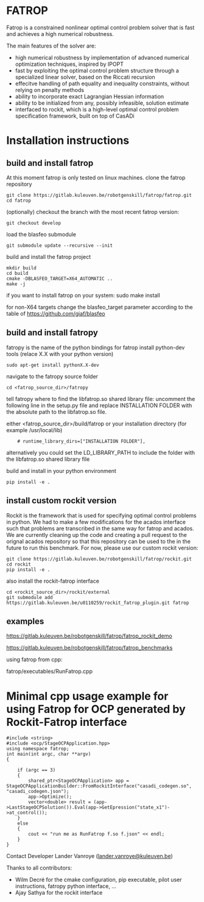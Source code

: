 # FATROP
Fatrop is a constrained nonlinear optimal control problem solver that is fast and achieves a high numerical robustness.

The main features of the solver are:
- high numerical robustness by implementation of advanced numerical optimization techniques, inspired by IPOPT
- fast by exploiting the optimal control problem structure through a specialized linear solver, based on the Riccati recursion
- effecitve handling of path equality and inequality constraints, without relying on penalty methods
- ability to incorporate exact Lagrangian Hessian information
- ability to be initialized from any, possibly infeasible, solution estimate
- interfaced to rockit, which is a high-level optimal control problem specification framework, built on top of CasADi

# Installation instructions
## build and install fatrop
At this moment fatrop is only tested on linux machines.
clone the fatrop repository 

    git clone https://gitlab.kuleuven.be/robotgenskill/fatrop/fatrop.git
    cd fatrop

(optionally) checkout the branch with the most recent fatrop version:

    git checkout develop

load the blasfeo submodule

    git submodule update --recursive --init
build and install the fatrop project

    mkdir build
    cd build
    cmake -DBLASFEO_TARGET=X64_AUTOMATIC ..
    make -j
if you want to install fatrop on your system: 
    sudo make install

for non-X64 targets change the blasfeo_target parameter according to the table of https://github.com/giaf/blasfeo
## build and install fatropy
fatropy is the name of the python bindings for fatrop 
install python-dev tools (relace X.X with your python version)

    sudo apt-get install pythonX.X-dev

navigate to the fatropy source folder

    cd <fatrop_source_dir>/fatropy

tell fatropy where to find the libfatrop.so shared library file: uncomment the following line in the setup.py file and replace INSTALLATION FOLDER with the absolute path to the libfatrop.so file. 

either <fatrop_source_dir>/build/fatrop or your installation directory (for example /usr/local/lib)

        # runtime_library_dirs=["INSTALLATION FOLDER"],

alternatively you could set the LD_LIBRARY_PATH to include the folder with the libfatrop.so shared library file

build and install in your python environment

    pip install -e .

## install custom rockit version
Rockit is the framework that is used for specifying optimal control problems in python. 
We had to make a few modifications for the acados interface such that problems are transcribed in the same way for fatrop and acados.
We are currently cleaning up the code and creating a pull request to the orignal acados repository so that this repository can be used to the in the future to run this benchmark.
For now, please use our custom rockit version:

    git clone https://gitlab.kuleuven.be/robotgenskill/fatrop/rockit.git
    cd rockit
    pip install -e .

also install the rockit-fatrop interface

    cd <rockit_source_dir>/rockit/external
    git submodule add https://gitlab.kuleuven.be/u0110259/rockit_fatrop_plugin.git fatrop

## examples 

https://gitlab.kuleuven.be/robotgenskill/fatrop/fatrop_rockit_demo

https://gitlab.kuleuven.be/robotgenskill/fatrop/fatrop_benchmarks

using fatrop from cpp:

fatrop/executables/RunFatrop.cpp

# Minimal cpp usage example for using Fatrop for OCP generated by Rockit-Fatrop interface

    #include <string>
    #include <ocp/StageOCPApplication.hpp>
    using namespace fatrop;
    int main(int argc, char **argv)
    {

        if (argc == 3)
        {
            shared_ptr<StageOCPApplication> app = StageOCPApplicationBuilder::FromRockitInterface("casadi_codegen.so", "casadi_codegen.json");
            app->Optimize();
            vector<double> result = (app->LastStageOCPSolution()).Eval(app->GetEpression("state_x1")->at_control());
        }
        else
        {
            cout << "run me as RunFatrop f.so f.json" << endl;
        }
    }

Contact
Developer Lander Vanroye (lander.vanroye@kuleuven.be)

Thanks to all contributors:
- Wilm Decré for the cmake configuration, pip executable, pilot user instructions, fatropy python interface, ...
- Ajay Sathya for the rockit interface

